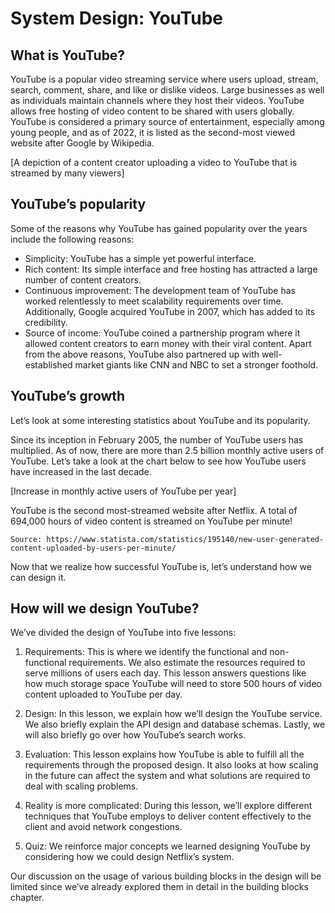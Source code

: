 # System Design: YouTube
## What is YouTube?
YouTube is a popular video streaming service where users upload, stream, search, comment, share, and like or dislike videos. Large businesses as well as individuals maintain channels where they host their videos. YouTube allows free hosting of video content to be shared with users globally. YouTube is considered a primary source of entertainment, especially among young people, and as of 2022, it is listed as the second-most viewed website after Google by Wikipedia.

[A depiction of a content creator uploading a video to YouTube that is streamed by many viewers]

## YouTube’s popularity
Some of the reasons why YouTube has gained popularity over the years include the following reasons:

- Simplicity: YouTube has a simple yet powerful interface.
- Rich content: Its simple interface and free hosting has attracted a large number of content creators.
- Continuous improvement: The development team of YouTube has worked relentlessly to meet scalability requirements over time. Additionally, Google acquired YouTube in 2007, which has added to its credibility.
- Source of income: YouTube coined a partnership program where it allowed content creators to earn money with their viral content.
Apart from the above reasons, YouTube also partnered up with well-established market giants like CNN and NBC to set a stronger foothold.
## YouTube’s growth
Let’s look at some interesting statistics about YouTube and its popularity.

Since its inception in February 2005, the number of YouTube users has multiplied. As of now, there are more than 2.5 billion monthly active users of YouTube. Let’s take a look at the chart below to see how YouTube users have increased in the last decade.

[Increase in monthly active users of YouTube per year]

YouTube is the second most-streamed website after Netflix. A total of 694,000 hours of video content is streamed on YouTube per minute!

```
Source: https://www.statista.com/statistics/195140/new-user-generated-content-uploaded-by-users-per-minute/
```

Now that we realize how successful YouTube is, let’s understand how we can design it.

## How will we design YouTube?
We’ve divided the design of YouTube into five lessons:

1. Requirements: This is where we identify the functional and non-functional requirements. We also estimate the resources required to serve millions of users each day. This lesson answers questions like how much storage space YouTube will need to store 500 hours of video content uploaded to YouTube per day.

2. Design: In this lesson, we explain how we’ll design the YouTube service. We also briefly explain the API design and database schemas. Lastly, we will also briefly go over how YouTube’s search works.

3. Evaluation: This lesson explains how YouTube is able to fulfill all the requirements through the proposed design. It also looks at how scaling in the future can affect the system and what solutions are required to deal with scaling problems.

4. Reality is more complicated: During this lesson, we’ll explore different techniques that YouTube employs to deliver content effectively to the client and avoid network congestions.

5. Quiz: We reinforce major concepts we learned designing YouTube by considering how we could design Netflix’s system.

Our discussion on the usage of various building blocks in the design will be limited since we’ve already explored them in detail in the building blocks chapter.
